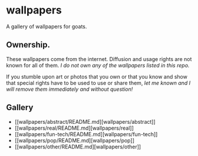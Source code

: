 # wallpapers

A gallery of wallpapers for goats.


## Ownership.
These wallpapers come from the internet. Diffusion and usage rights are not known for all of them.
*I do not own any of the wallpapers listed in this repo.*

If you stumble upon art or photos that you own or that you know and show that special rights have to be used to use or share them, *let me known and I will remove them immediately and without question!*

## Gallery
- [[wallpapers/abstract/README.md][wallpapers/abstract]]
- [[wallpapers/real/README.md][wallpapers/real]]
- [[wallpapers/fun-tech/README.md][wallpapers/fun-tech]]
- [[wallpapers/pop/README.md][wallpapers/pop]]
- [[wallpapers/other/README.md][wallpapers/other]]
